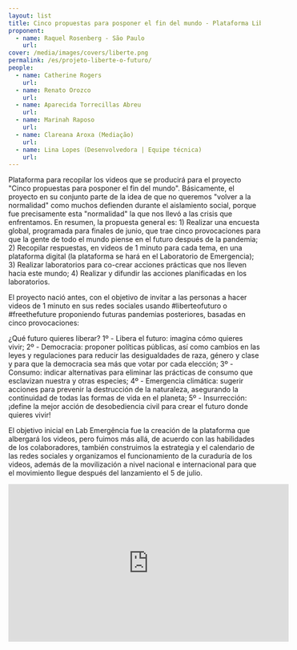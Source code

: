 ```yaml
---
layout: list
title: Cinco propuestas para posponer el fin del mundo - Plataforma Libera el Futuro 
proponent:
  - name: Raquel Rosenberg - São Paulo 
    url:  
cover: /media/images/covers/liberte.png
permalink: /es/projeto-liberte-o-futuro/
people:
  - name: Catherine Rogers 
    url:  
  - name: Renato Orozco
    url:
  - name: Aparecida Torrecillas Abreu
    url: 
  - name: Marinah Raposo
    url: 
  - name: Clareana Aroxa (Mediação)
    url: 
  - name: Lina Lopes (Desenvolvedora | Equipe técnica)
    url: 
---
```


Plataforma para recopilar los videos que se producirá para el proyecto "Cinco propuestas para posponer el fin del mundo". Básicamente, el proyecto en su conjunto parte de la idea de que no queremos "volver a la normalidad" como muchos defienden durante el aislamiento social, porque fue precisamente esta "normalidad" la que nos llevó a las crisis que enfrentamos. En resumen, la propuesta general es: 1) Realizar una encuesta global, programada para finales de junio, que trae cinco provocaciones para que la gente de todo el mundo piense en el futuro después de la pandemia; 2) Recopilar respuestas, en videos de 1 minuto para cada tema, en una plataforma digital (la plataforma se hará en el Laboratorio de Emergencia); 3) Realizar laboratorios para co-crear acciones prácticas que nos lleven hacia este mundo; 4) Realizar y difundir las acciones planificadas en los laboratorios.

El proyecto nació antes, con el objetivo de invitar a las personas a hacer videos de 1 minuto en sus redes sociales usando #liberteofuturo o #freethefuture proponiendo futuras pandemias posteriores, basadas en cinco provocaciones:
  
¿Qué futuro quieres liberar?
1º - Libera el futuro: imagina cómo quieres vivir;
2º - Democracia: proponer políticas públicas, así como cambios en las leyes y regulaciones para reducir las desigualdades de raza, género y clase y para que la democracia sea más que votar por cada elección;
3º - Consumo: indicar alternativas para eliminar las prácticas de consumo que esclavizan nuestra y otras especies;
4º - Emergencia climática: sugerir acciones para prevenir la destrucción de la naturaleza, asegurando la continuidad de todas las formas de vida en el planeta;
5º - Insurrección: ¡define la mejor acción de desobediencia civil para crear el futuro donde quieres vivir!
  
El objetivo inicial en Lab Emergência fue la creación de la plataforma que albergará los videos, pero fuimos más allá, de acuerdo con las habilidades de los colaboradores, también construimos la estrategia y el calendario de las redes sociales y organizamos el funcionamiento de la curaduría de los videos, además de la movilización a nivel nacional e internacional para que el movimiento llegue después del lanzamiento el 5 de julio.

<div class="video-wrapper video-wrapper-16x9">
<iframe width="560" height="315" src="https://www.youtube.com/embed/drXsfDAHq18" frameborder="0" allow="accelerometer; autoplay; encrypted-media; gyroscope; picture-in-picture" allowfullscreen></iframe></div>